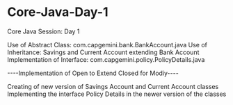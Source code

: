 # Core-Java-Day-1
Core Java Session: Day 1

Use of Abstract Class: com.capgemini.bank.BankAccount.java
Use of Inheritance: Savings and Current Account extending Bank Account
Implementation of Interface: com.capgemini.policy.PolicyDetails.java

----Implementation of Open to Extend Closed for Modiy----

Creating of new version of Savings Account and Current Account classes
Implementing the interface Policy Details in the newer version of the classes
